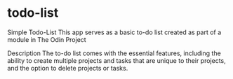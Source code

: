 # todo-list

Simple Todo-List
This app serves as a basic to-do list created as part of a module in The Odin Project

Description
The to-do list comes with the essential features, including the ability to create multiple projects and tasks that are unique to their projects, and the option to delete projects or tasks.